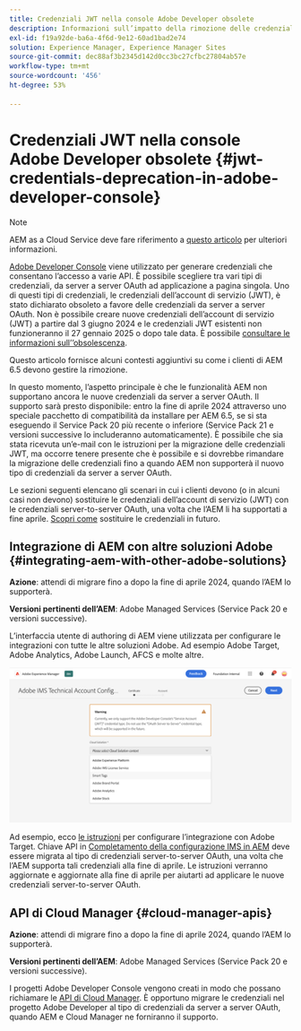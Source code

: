 ```yaml
---
title: Credenziali JWT nella console Adobe Developer obsolete
description: Informazioni sull’impatto della rimozione delle credenziali JWT in Adobe Developer Console su AEM
exl-id: f19a92de-ba6a-4f6d-9e12-60ad1bad2e74
solution: Experience Manager, Experience Manager Sites
source-git-commit: dec88af3b2345d142d0cc3bc27cfbc27804ab57e
workflow-type: tm+mt
source-wordcount: '456'
ht-degree: 53%

---
```


# Credenziali JWT nella console Adobe Developer obsolete {#jwt-credentials-deprecation-in-adobe-developer-console}

>[!NOTE]
> AEM as a Cloud Service deve fare riferimento a [questo articolo](https://experienceleague.adobe.com/docs/experience-manager-cloud-service/content/security/jwt-credentials-deprecation-in-adobe-developer-console.html) per ulteriori informazioni.

[Adobe Developer Console](https://developer.adobe.com/console) viene utilizzato per generare credenziali che consentano l’accesso a varie API. È possibile scegliere tra vari tipi di credenziali, da server a server OAuth ad applicazione a pagina singola. Uno di questi tipi di credenziali, le credenziali dell’account di servizio (JWT), è stato dichiarato obsoleto a favore delle credenziali da server a server OAuth. Non è possibile creare nuove credenziali dell’account di servizio (JWT) a partire dal 3 giugno 2024 e le credenziali JWT esistenti non funzioneranno il 27 gennaio 2025 o dopo tale data. È possibile [consultare le informazioni sull’’obsolescenza](https://developer.adobe.com/developer-console/docs/guides/authentication/ServerToServerAuthentication/migration/).

Questo articolo fornisce alcuni contesti aggiuntivi su come i clienti di AEM 6.5 devono gestire la rimozione.

In questo momento, l’aspetto principale è che le funzionalità AEM non supportano ancora le nuove credenziali da server a server OAuth. Il supporto sarà presto disponibile: entro la fine di aprile 2024 attraverso uno speciale pacchetto di compatibilità da installare per AEM 6.5, se si sta eseguendo il Service Pack 20 più recente o inferiore (Service Pack 21 e versioni successive lo includeranno automaticamente). È possibile che sia stata ricevuta un’e-mail con le istruzioni per la migrazione delle credenziali JWT, ma occorre tenere presente che è possibile e si dovrebbe rimandare la migrazione delle credenziali fino a quando AEM non supporterà il nuovo tipo di credenziali da server a server OAuth.

Le sezioni seguenti elencano gli scenari in cui i clienti devono (o in alcuni casi non devono) sostituire le credenziali dell’account di servizio (JWT) con le credenziali server-to-server OAuth, una volta che l’AEM li ha supportati a fine aprile. [Scopri come](https://developer.adobe.com/developer-console/docs/guides/authentication/ServerToServerAuthentication/migration/#migration-overview) sostituire le credenziali in futuro.

## Integrazione di AEM con altre soluzioni Adobe {#integrating-aem-with-other-adobe-solutions}

**Azione**: attendi di migrare fino a dopo la fine di aprile 2024, quando l’AEM lo supporterà.

**Versioni pertinenti dell’AEM**: Adobe Managed Services (Service Pack 20 e versioni successive).


L’interfaccia utente di authoring di AEM viene utilizzata per configurare le integrazioni con tutte le altre soluzioni Adobe. Ad esempio Adobe Target, Adobe Analytics, Adobe Launch, AFCS e molte altre.

![Integrazione di AEM con altre soluzioni](/help/sites-administering/assets/jwt-deprecation.png)

Ad esempio, ecco [le istruzioni](https://docs.mktossl.com/docs/experience-manager-cloud-service/content/sites/integrations/integration-adobe-target-ims.html?lang=it) per configurare l’integrazione con Adobe Target. Chiave API in [Completamento della configurazione IMS in AEM](https://docs.mktossl.com/docs/experience-manager-cloud-service/content/sites/integrations/integration-adobe-target-ims.html#completing-the-ims-configuration-in-aem) deve essere migrata al tipo di credenziali server-to-server OAuth, una volta che l’AEM supporta tali credenziali alla fine di aprile. Le istruzioni verranno aggiornate e aggiornate alla fine di aprile per aiutarti ad applicare le nuove credenziali server-to-server OAuth.

## API di Cloud Manager {#cloud-manager-apis}

**Azione**: attendi di migrare fino a dopo la fine di aprile 2024, quando l’AEM lo supporterà.

**Versioni pertinenti dell’AEM**: Adobe Managed Services (Service Pack 20 e versioni successive).

I progetti Adobe Developer Console vengono creati in modo che possano richiamare le [API di Cloud Manager](https://developer.adobe.com/experience-cloud/cloud-manager/guides/getting-started/create-api-integration/). È opportuno migrare le credenziali nel progetto Adobe Developer al tipo di credenziali da server a server OAuth, quando AEM e Cloud Manager ne forniranno il supporto.
